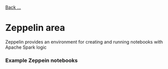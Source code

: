 [Back ...](../README.md)

# Zeppelin area

Zeppelin provides an environment for creating and running notebooks with Apache Spark logic

### Example Zeppein notebooks